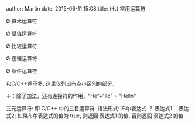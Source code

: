 author: Martin
date: 2015-06-11 15:08
title: (七) 常用运算符

Ø 算术运算符

Ø 赋值运算符

Ø 比较运算符

Ø 逻辑运算符

Ø 条件运算符

和C/C++差不多, 这里仅列出有点小区别的部分.

＋：除了加法，还有连接符的作用，“He”+"llo" = "Hello"

三元运算符: 即 C/C++ 中的三目运算符.
语法形式: 布尔表达式 ？ 表达式1 ：表达式2;
如果布尔表达式的值为 true, 则返回 表达式1 的值, 否则返回 表达式2 的值.
